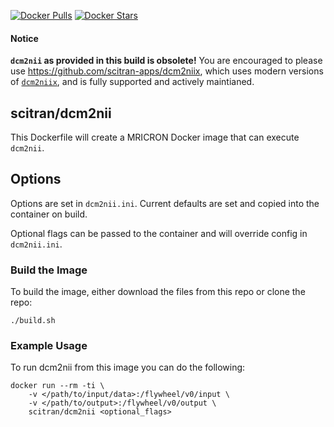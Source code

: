 [![Docker Pulls](https://img.shields.io/docker/pulls/scitran/dcm2nii.svg)](https://hub.docker.com/r/scitran/dcm2nii/)
[![Docker Stars](https://img.shields.io/docker/stars/scitran/dcm2nii.svg)](https://hub.docker.com/r/scitran/dcm2nii/)

#### Notice

**`dcm2nii` as provided in this build is obsolete!** You are encouraged to please use https://github.com/scitran-apps/dcm2niix, which uses modern versions of [`dcm2niix`](https://github.com/rordenlab/dcm2niix), and is fully supported and actively maintianed. 

## scitran/dcm2nii

This Dockerfile will create a MRICRON Docker image that can execute ```dcm2nii```.

## Options
Options are set in `dcm2nii.ini`. Current defaults are set and copied into the container on build.

Optional flags can be passed to the container and will override config in `dcm2nii.ini`.

### Build the Image
To build the image, either download the files from this repo or clone the repo:
```
./build.sh
```

### Example Usage ###
To run dcm2nii from this image you can do the following:
```
docker run --rm -ti \
    -v </path/to/input/data>:/flywheel/v0/input \
    -v </path/to/output>:/flywheel/v0/output \
    scitran/dcm2nii <optional_flags>
```
